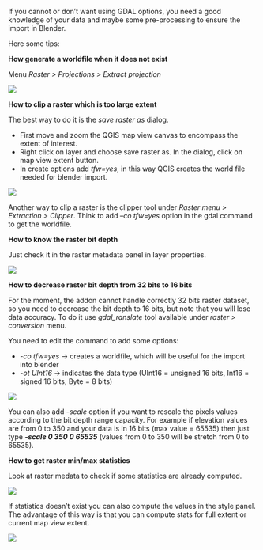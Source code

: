 If you cannot or don’t want using GDAL options, you need a good knowledge of your data and maybe some pre-processing to ensure the import in Blender.

Here some tips:

**How generate a worldfile when it does not exist**

Menu *Raster > Projections > Extract projection*

![](https://raw.githubusercontent.com/wiki/domlysz/blenderGIS/images/qgis_extract_wf.jpg)

**How to clip a raster which is too large extent**

The best way to do it is the *save raster as* dialog.

* First move and zoom the QGIS map view canvas to encompass the extent of interest.
* Right click on layer and choose save raster as. In the dialog, click on map view extent button.
* In create options add *tfw=yes*, in this way QGIS creates the world file needed for blender import.

![](https://raw.githubusercontent.com/wiki/domlysz/blenderGIS/images/qgis_saveAs_clip.jpg)

Another way to clip a raster is the clipper tool under *Raster menu > Extraction > Clipper*. Think to add *–co tfw=yes* option in the gdal command to get the worldfile.

**How to know the raster bit depth**

Just check it in the raster metadata panel in layer properties.

![](https://raw.githubusercontent.com/wiki/domlysz/blenderGIS/images/qgis_metadata_bitDepth.jpg)

**How to decrease raster bit depth from 32 bits to 16 bits**

For the moment, the addon cannot handle correctly 32 bits raster dataset, so you need to decrease the bit depth to 16 bits, but note that you will lose data accuracy. To do it use *gdal_ranslate* tool available under *raster > conversion* menu.

You need to edit the command to add some options:
* *-co tfw=yes* -> creates a worldfile, which will be useful for the import into blender
* *-ot UInt16* -> indicates the data type (UInt16 = unsigned 16 bits, Int16 = signed 16 bits, Byte = 8 bits)

![](https://raw.githubusercontent.com/wiki/domlysz/blenderGIS/images/qgis_decrease_bitDepth.jpg)

You can also add *-scale* option if you want to rescale the pixels values according to the bit depth range capacity. For example if elevation values are from 0 to 350 and your data is in 16 bits (max value = 65535) then just type ***-scale 0 350 0 65535*** (values from 0 to 350 will be stretch from 0 to 65535).

**How to get raster min/max statistics**

Look at raster medata to check if some statistics are already computed.

![](https://raw.githubusercontent.com/wiki/domlysz/blenderGIS/images/qgis_metadata_Stats.jpg)

If statistics doesn’t exist you can also compute the values in the style panel. The advantage of this way is that you can compute stats for full extent or current map view extent.

![](https://raw.githubusercontent.com/wiki/domlysz/blenderGIS/images/qgis_properties_stats.jpg)